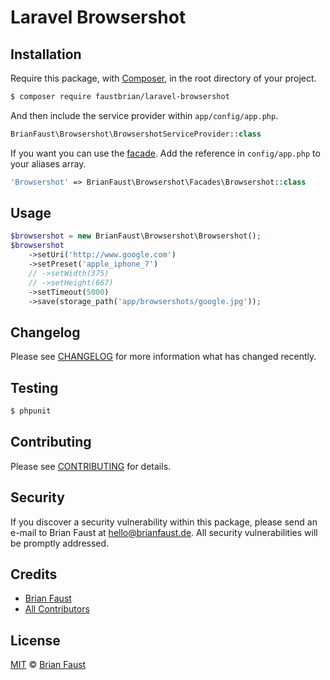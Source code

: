 # Laravel Browsershot

## Installation

Require this package, with [Composer](https://getcomposer.org/), in the root directory of your project.

``` bash
$ composer require faustbrian/laravel-browsershot
```

And then include the service provider within `app/config/app.php`.

``` php
BrianFaust\Browsershot\BrowsershotServiceProvider::class
```

If you want you can use the [facade](http://laravel.com/docs/facades). Add the reference in `config/app.php` to your aliases array.

```php
'Browsershot' => BrianFaust\Browsershot\Facades\Browsershot::class
```

## Usage

``` php
$browsershot = new BrianFaust\Browsershot\Browsershot();
$browsershot
    ->setUri('http://www.google.com')
    ->setPreset('apple_iphone_7')
    // ->setWidth(375)
    // ->setHeight(667)
    ->setTimeout(5000)
    ->save(storage_path('app/browsershots/google.jpg'));
```

## Changelog

Please see [CHANGELOG](CHANGELOG.md) for more information what has changed recently.

## Testing

``` bash
$ phpunit
```

## Contributing

Please see [CONTRIBUTING](CONTRIBUTING.md) for details.

## Security

If you discover a security vulnerability within this package, please send an e-mail to Brian Faust at hello@brianfaust.de. All security vulnerabilities will be promptly addressed.

## Credits

- [Brian Faust](https://github.com/faustbrian)
- [All Contributors](../../contributors)

## License

[MIT](LICENSE) © [Brian Faust](https://brianfaust.de)
